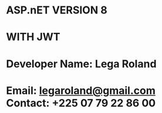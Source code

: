 # ASP.nET VERSION 8

# WITH JWT

# Developer Name: Lega Roland

# Email: legaroland@gmail.com Contact: +225 07 79 22 86 00
